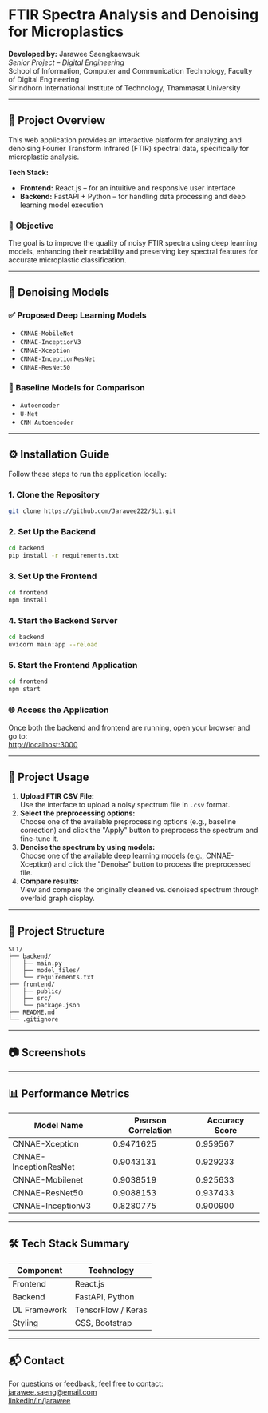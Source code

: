 # FTIR Spectra Analysis and Denoising for Microplastics

**Developed by:** Jarawee Saengkaewsuk  
*Senior Project – Digital Engineering*  
School of Information, Computer and Communication Technology, Faculty of Digital Engineering  
Sirindhorn International Institute of Technology, Thammasat University

---

## 📌 Project Overview

This web application provides an interactive platform for analyzing and denoising Fourier Transform Infrared (FTIR) spectral data, specifically for microplastic analysis.

**Tech Stack:**
- **Frontend:** React.js – for an intuitive and responsive user interface
- **Backend:** FastAPI + Python – for handling data processing and deep learning model execution

### 🎯 Objective

The goal is to improve the quality of noisy FTIR spectra using deep learning models, enhancing their readability and preserving key spectral features for accurate microplastic classification.

---

## 🧠 Denoising Models

### ✅ Proposed Deep Learning Models
- `CNNAE-MobileNet`
- `CNNAE-InceptionV3`
- `CNNAE-Xception`
- `CNNAE-InceptionResNet`
- `CNNAE-ResNet50`

### 🔬 Baseline Models for Comparison
- `Autoencoder`
- `U-Net`
- `CNN Autoencoder`

---

## ⚙️ Installation Guide

Follow these steps to run the application locally:

### 1. Clone the Repository

```bash
git clone https://github.com/Jarawee222/SL1.git
```

### 2. Set Up the Backend

```bash
cd backend
pip install -r requirements.txt
```

### 3. Set Up the Frontend

```bash
cd frontend
npm install
```

### 4. Start the Backend Server

```bash
cd backend
uvicorn main:app --reload
```

### 5. Start the Frontend Application

```bash
cd frontend
npm start
```

### 🌐 Access the Application

Once both the backend and frontend are running, open your browser and go to:  
[http://localhost:3000](http://localhost:3000)

---

## 🧪 Project Usage 

1. **Upload FTIR CSV File:**  
    Use the interface to upload a noisy spectrum file in `.csv` format.
2. **Select the preprocessing options:**  
    Choose one of the available preprocessing options (e.g., baseline correction) and click the "Apply" button to preprocess the spectrum and fine-tune it.
3. **Denoise the spectrum by using models:**  
    Choose one of the available deep learning models (e.g., CNNAE-Xception) and click the "Denoise" button to process the preprocessed file.
4. **Compare results:**  
    View and compare the originally cleaned vs. denoised spectrum through overlaid graph display.

---

## 📁 Project Structure

```
SL1/
├── backend/
│   ├── main.py
│   ├── model_files/
│   └── requirements.txt
├── frontend/
│   ├── public/
│   ├── src/
│   └── package.json
├── README.md
└── .gitignore
```

---

## 📷 Screenshots



---

## 📊 Performance Metrics

| Model Name                | Pearson Correlation | Accuracy Score |
|---------------------------|--------------------|---------------|
| CNNAE-Xception            | 0.9471625          | 0.959567      |
| CNNAE-InceptionResNet     | 0.9043131          | 0.929233      |
| CNNAE-Mobilenet           | 0.9038519          | 0.925633      |
| CNNAE-ResNet50            | 0.9088153          | 0.937433      |
| CNNAE-InceptionV3         | 0.8280775          | 0.900900      |


---

## 🛠 Tech Stack Summary

| Component   | Technology          |
|-------------|---------------------|
| Frontend    | React.js            |
| Backend     | FastAPI, Python     |
| DL Framework| TensorFlow / Keras  |
| Styling     | CSS, Bootstrap      |

---

## 📬 Contact

For questions or feedback, feel free to contact:  
[jarawee.saeng@email.com](mailto:jarawee.saeng@email.com)  
[linkedin/in/jarawee](https://linkedin.com/in/jarawee)